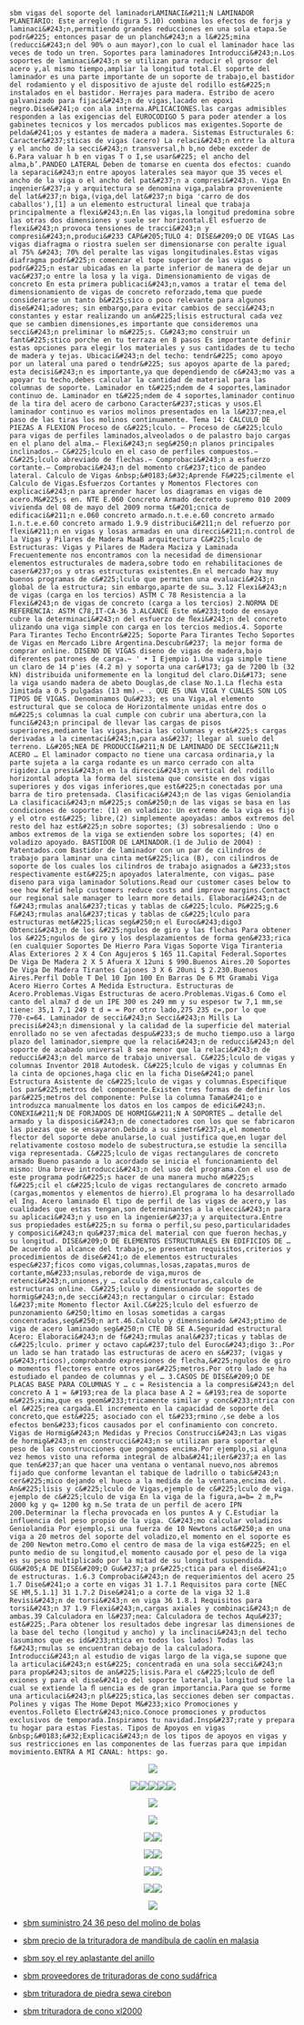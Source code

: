 
```
sbm vigas del soporte del laminadorLAMINACI&#211;N LAMINADOR PLANETARIO: Este arreglo (figura 5.10) combina los efectos de forja y laminaci&#243;n,permitiendo grandes reducciones en una sola etapa.Se podr&#225; entonces pasar de un planch&#243;n a l&#225;mina (reducci&#243;n del 90% o aun mayor),con lo cual el laminador hace las veces de todo un tren. Soportes para laminadores Introducci&#243;n.Los soportes de laminaci&#243;n se utilizan para reducir el grosor del acero y,al mismo tiempo,ampliar la longitud total.El soporte del laminador es una parte importante de un soporte de trabajo,el bastidor del rodamiento y el dispositivo de ajuste del rodillo est&#225;n instalados en el bastidor. Herrajes para madera. Estribo de acero galvanizado para fijaci&#243;n de vigas,lacado en epoxi negro.Dise&#241;o con ala interna.APLICACIONES.las cargas admisibles responden a las exigencias del EUROCODIGO 5 para poder atender a los gabinetes tecnicos y los mercados publicos mas exigentes.Soporte de pelda&#241;os y estantes de madera a madera. Sistemas Estructurales 6: Caracter&#237;sticas de vigas (acero) La relaci&#243;n entre la altura y el ancho de la secci&#243;n transversal,h b,no debe exceder de 6.Para valuar h b en vigas T o I,se usar&#225; el ancho del alma,b’.PANDEO LATERAL Deben de tomarse en cuenta dos efectos: cuando la separaci&#243;n entre apoyos laterales sea mayor que 35 veces el ancho de la viga o el ancho del pat&#237;n a compresi&#243;n. Viga En ingenier&#237;a y arquitectura se denomina viga,palabra proveniente del lat&#237;n biga,(viga,del lat&#237;n biga 'carro de dos caballos'),[1] a un elemento estructural lineal que trabaja principalmente a flexi&#243;n.En las vigas,la longitud predomina sobre las otras dos dimensiones y suele ser horizontal.El esfuerzo de flexi&#243;n provoca tensiones de tracci&#243;n y compresi&#243;n,produci&#233 CAP&#205;TULO 4: DISE&#209;O DE VIGAS Las vigas diafragma o riostra suelen ser dimensionarse con peralte igual al 75% &#243; 70% del peralte las vigas longitudinales.Estas vigas diafragma podr&#225;n comenzar el tope superior de las vigas o podr&#225;n estar ubicadas en la parte inferior de manera de dejar un vac&#237;o entre la losa y la viga. Dimensionamiento de vigas de concreto En esta primera publicaci&#243;n,vamos a tratar el tema del dimensionamiento de vigas de concreto reforzado,tema que puede considerarse un tanto b&#225;sico o poco relevante para algunos dise&#241;adores; sin embargo,para evitar cambios de secci&#243;n constantes y estar realizando un an&#225;lisis estructural cada vez que se cambien dimensiones,es importante que consideremos una secci&#243;n preliminar lo m&#225;s. C&#243;mo construir un fant&#225;stico porche en tu terraza en 8 pasos Es importante definir estas opciones para elegir los materiales y sus cantidades de tu techo de madera y tejas. Ubicaci&#243;n del techo: tendr&#225; como apoyo por un lateral una pared o tendr&#225; sus apoyos aparte de la pared; esta decisi&#243;n es importante,ya que dependiendo de c&#243;mo vas a apoyar tu techo,debes calcular la cantidad de material para las columnas de soporte. Laminador en t&#225;ndem de 4 soportes,laminador continuo de. Laminador en t&#225;ndem de 4 soportes,laminador continuo de la tira del acero de carbono Caracter&#237;sticas y usos.El laminador continuo es varios molinos presentados en la l&#237;nea,el paso de las tiras los molinos continuamente. Tema 14: CALCULO DE PIEZAS A FLEXION Proceso de c&#225;lculo. − Proceso de c&#225;lculo para vigas de perfiles laminados,alveolados o de palastro bajo cargas en el plano del alma.− Flexi&#243;n seg&#250;n planos principales inclinados.− C&#225;lculo en el caso de perfiles compuestos.− C&#225;lculo abreviado de flechas.− Comprobaci&#243;n a esfuerzo cortante.− Comprobaci&#243;n del momento cr&#237;tico de pandeo lateral. Calculo de Vigas &nbsp;&#0183;&#32;Aprende F&#225;cilmente el Calculo de Vigas.Esfuerzos Cortantes y Momentos Flectores con explicaci&#243;n para aprender hacer los diagramas en vigas de acero.M&#225;s en. NTE E.060 Concreto Armado decreto supremo 010 2009 vivienda del 08 de mayo del 2009 norma t&#201;cnica de edificaci&#211;n e.060 concreto armado.n.t.e.e.60 concreto armado 1.n.t.e.e.60 concreto armado 1.9.9 distribuci&#211;n del refuerzo por flexi&#211;n en vigas y losas armadas en una direcci&#211;n.control de la Vigas y Pilares de Madera MaaB arquitectura C&#225;lculo de Estructuras: Vigas y Pilares de Madera Maciza y Laminada Frecuentemente nos encontramos con la necesidad de dimensionar elementos estructurales de madera,sobre todo en rehabilitaciones de caser&#237;os y otras estructuras existentes.En el mercado hay muy buenos programas de c&#225;lculo que permiten una evaluaci&#243;n global de la estructura; sin embargo,aparte de su… 3.12 Flexi&#243;n de vigas (carga en los tercios) ASTM C 78 Resistencia a la Flexi&#243;n de vigas de concreto (carga a los tercios) 2.NORMA DE REFERENCIA: ASTM C78,IT‐CA‐36 3.ALCANCE Este m&#233;todo de ensayo cubre la determinaci&#243;n del esfuerzo de ﬂexi&#243;n del concreto ulizando una viga simple con carga en los tercios medios.4. Soporte Para Tirantes Techo Encontr&#225; Soporte Para Tirantes Techo Soportes de Vigas en Mercado Libre Argentina.Descubr&#237; la mejor forma de comprar online. DISENO DE VIGAS diseno de vigas de madera,bajo diferentes patrones de carga.~ ' • I Ejempio 1.Una viga simple tiene un claro de 14 p'ies (4.2 m) y soporta una car&#173; ga de 7200 lb (32 kN) distribuida uniformemente en la longitud del claro.Di&#173; sene la viga usando madera de abeto Douglas,de clase No.1.La flecha esta Jimitada a 0.5 pulgadas (13 mm).~ . QUE ES UNA VIGA Y CUALES SON LOS TIPOS DE VIGAS. Denominamos Qu&#233; es una Viga,al elemento estructural que se coloca de Horizontalmente unidas entre dos o m&#225;s columnas la cual cumple con cubrir una abertura,con la funci&#243;n principal de llevar las cargas de pisos superiores,mediante las vigas,hacia las columnas y est&#225;s cargas derivadas a la cimentaci&#243;n,para as&#237; llegar al suelo del terreno. L&#205;NEA DE PRODUCCI&#211;N DE LAMINADO DE SECCI&#211;N ACERO … El laminador compacto no tiene una carcasa ordinaria,y la parte sujeta a la carga rodante es un marco cerrado con alta rigidez.La presi&#243;n en la direcci&#243;n vertical del rodillo horizontal adopta la forma del sistema que consiste en dos vigas superiores y dos vigas inferiores,que est&#225;n conectadas por una barra de tiro pretensada. Clasificaci&#243;n de las vigas Geniolandia La clasificaci&#243;n m&#225;s com&#250;n de las vigas se basa en las condiciones de soporte: (1) en voladizo: Un extremo de la viga es fijo y el otro est&#225; libre,(2) simplemente apoyadas: ambos extremos del resto del haz est&#225;n sobre soportes; (3) sobresaliendo : Uno o ambos extremos de la viga se extienden sobre los soportes; (4) en voladizo apoyado. BASTIDOR DE LAMINADOR.(1 de Julio de 2004) : Patentados.com Bastidor de laminador con un par de cilindros de trabajo para laminar una cinta met&#225;lica (B), con cilindros de soporte de los cuales los cilindros de trabajo asignados a &#233;stos respectivamente est&#225;n apoyados lateralmente, con vigas… pase diseno para viga laminador Solutions.Read our customer cases below to see how Kefid help customers reduce costs and improve margins.Contact our regional sale manager to learn more details. Elaboraci&#243;n de f&#243;rmulas anal&#237;ticas y tablas de c&#225;lculo. P&#225;g.6 F&#243;rmulas anal&#237;ticas y tablas de c&#225;lculo para estructuras met&#225;licas seg&#250;n el Euroc&#243;digo3 Obtenci&#243;n de los &#225;ngulos de giro y las flechas Para obtener los &#225;ngulos de giro y los desplazamientos de forma gen&#233;rica (en cualquier Soportes De Hierro Para Vigas Soporte Viga Tiranteria Alas Exteriores 2 X 4 Con Agujeros $ 165 11.Capital Federal.Soportes De Viga De Madera 2 X 5 Afuera X 12uni $ 990.Buenos Aires.20 Soportes De Viga De Madera Tirantes Cajones 3 X 6 20uni $ 2.230.Buenos Aires.Perfil Doble T Del 10 Ipn 100 En Barras De 6 Mt Gramabi Viga Acero Hierro Cortes A Medida Estructura. Estructuras de Acero.Problemas.Vigas Estructuras de acero.Problemas.Vigas.6 Como el canto del alma7 d de un IPE 300 es 249 mm y su espesor tw 7,1 mm,se tiene: 35,1 7,1 249 t d = = Por otro lado,275 235 ε=,por lo que 770⋅ε=64. Laminador de secci&#243;n Secci&#243;n Mills La precisi&#243;n dimensional y la calidad de la superficie del material enrollado no se ven afectadas despu&#233;s de mucho tiempo.uso a largo plazo del laminador,siempre que la relaci&#243;n de reducci&#243;n del soporte de acabado universal 8 sea menor que la relaci&#243;n de reducci&#243;n del marco de trabajo universal. C&#225;lculo de vigas y columnas Inventor 2018 Autodesk. C&#225;lculo de vigas y columnas En la cinta de opciones,haga clic en la ficha Dise&#241;o panel Estructura Asistente de c&#225;lculo de vigas y columnas.Especifique los par&#225;metros del componente.Existen tres formas de definir los par&#225;metros del componente: Pulse la columna Tama&#241;o e introduzca manualmente los datos en los campos de edici&#243;n. CONEXI&#211;N DE FORJADOS DE HORMIG&#211;N A SOPORTES … detalle del armado y la disposici&#243;n de conectadores con los que se fabricaron las piezas que se ensayaron.Debido a su simetr&#237;a,el momento flector del soporte debe anularse,lo cual justifica que,en lugar del relativamente costoso modelo de subestructura,se estudie la sencilla viga representada. C&#225;lculo de vigas rectangulares de concreto armado Bueno pasando a lo acordado se inicia el funcionamiento del mismo: Una breve introducci&#243;n del uso del programa.Con el uso de este programa podr&#225;s hacer de una manera mucho m&#225;s f&#225;cil el c&#225;lculo de vigas rectangulares de concreto armado (cargas,momentos y elementos de hierro).El programa lo ha desarrollado el Ing. Acero laminado El tipo de perfil de las vigas de acero,y las cualidades que estas tengan,son determinantes a la elecci&#243;n para su aplicaci&#243;n y uso en la ingenier&#237;a y arquitectura.Entre sus propiedades est&#225;n su forma o perfil,su peso,particularidades y composici&#243;n qu&#237;mica del material con que fueron hechas,y su longitud. DISE&#209;O DE ELEMENTOS ESTRUCTURALES EN EDIFICIOS DE … De acuerdo al alcance del trabajo,se presentan requisitos,criterios y procedimientos de dise&#241;o de elementos estructurales espec&#237;ficos como vigas,columnas,losas,zapatas,muros de cortante,m&#233;nsulas,reborde de viga,muros de retenci&#243;n,uniones,y … calculo de estructuras,calculo de estructuras online. C&#225;lculo y dimensionado de soportes de hormig&#243;n,de secci&#243;n rectangular o circular: Estado l&#237;mite Momento flector Axil.C&#225;lculo del esfuerzo de punzonamiento &#250;ltimo en losas sometidas a cargas concentradas,seg&#250;n art.46.Calculo y dimensionado &#243;ptimo de viga de acero laminado seg&#250;n CTE DB SE A.Seguridad estructural Acero: Elaboraci&#243;n de f&#243;rmulas anal&#237;ticas y tablas de c&#225;lculo. primer y octavo cap&#237;tulo del Euroc&#243;digo 3:.Por un lado se han tratado las estructuras de acero en s&#237; (vigas y p&#243;rticos),comprobando expresiones de flecha,&#225;ngulos de giro o momentos flectores entre otros par&#225;metros.Por otro lado se ha estudiado el pandeo de columnas y el … 3.CASOS DE DISE&#209;O DE PLACAS BASE PARA COLUMNAS Y … c = Resistencia a la compresi&#243;n del concreto A 1 = &#193;rea de la placa base A 2 = &#193;rea de soporte m&#225;xima,que es geom&#233;tricamente similar y conc&#233;ntrica con el &#225;rea cargada.El incremento en la capacidad de soporte del concreto,que est&#225; asociado con el t&#233;rmino ⁄,se debe a los efectos ben&#233;ficos causados por el confinamiento con concreto. Vigas de Hormig&#243;n Medidas y Precios Construcci&#243;n Las vigas de hormig&#243;n en construcci&#243;n se utilizan para soportar el peso de las construcciones que pongamos encima.Por ejemplo,si alguna vez hemos visto una reforma integral de alba&#241;iler&#237;a en las que ten&#237;an que hacer una ventana o ventanal nuevo,nos abremos fijado que conforme levantan el tabique de ladrillo o tabic&#243;n cer&#225;mico dejando el hueco a la medida de la ventana,encima del. An&#225;lisis y c&#225;lculo de Vigas,ejemplo de c&#225;lculo de viga. ejemplo de c&#225;lculo de viga En la viga de la figura,a=b= 2 m,P= 2000 kg y q= 1200 kg m.Se trata de un perfil de acero IPN 200.Determinar la flecha provocada en los puntos A y C.Estudiar la influencia del peso propio de la viga. C&#243;mo calcular voladizos Geniolandia Por ejemplo,si una fuerza de 10 Newtons act&#250;a en una viga a 20 metros del soporte del voladizo,el momento en el soporte es de 200 Newton metro.Como el centro de masa de la viga est&#225; en el punto medio de su longitud,el momento causado por el peso de la viga es su peso multiplicado por la mitad de su longitud suspendida. GU&#205;A DE DISE&#209;O Gu&#237;a pr&#225;ctica para el dise&#241;o de estructuras. 1.6.3 Comprobaci&#243;n de requerimientos del acero 25 1.7 Dise&#241;o a corte en vigas 31 1.7.1 Requisitos para corte [NEC SE HM,5.1.1] 31 1.7.2 Dise&#241;o a corte de la viga 32 1.8 Revisi&#243;n de torsi&#243;n en viga 36 1.8.1 Requisitos para torsi&#243;n 37 1.9 Flexi&#243;n,cargas axiales y combinaci&#243;n de ambas.39 Calculadora en l&#237;nea: Calculadora de techos Aqu&#237; est&#225;.Para obtener los resultados debe ingresar las dimensiones de la base del techo (longitud y ancho) y la inclinaci&#243;n del techo (asumimos que es id&#233;ntica en todos los lados) Todas las f&#243;rmulas se encuentran debajo de la calculadora. Introducci&#243;n al estudio de vigas largo de la viga,se supone que la articulaci&#243;n est&#225; concentrada en una sola secci&#243;n para prop&#243;sitos de an&#225;lisis.Para el c&#225;lculo de deﬂ exiones y para el dise&#241;o del soporte lateral,la longitud sobre la cual se extiende la ﬂ uencia es de gran importancia.Para que se forme una articulaci&#243;n pl&#225;stica,las secciones deben ser compactas. Polines y vigas The Home Depot M&#233;xico Promociones y eventos.Folleto Electr&#243;nico.Conoce promociones y productos exclusivos de temporada.Inspiramos tu navidad.Insp&#237;rate y prepara tu hogar para estas Fiestas. Tipos de Apoyos en vigas &nbsp;&#0183;&#32;Explicaci&#243;n de los tipos de apoyos en vigas y sus restricciones en las componentes de las fuerzas para que impidan movimiento.ENTRA A MI CANAL: https: go. 
```

<div align="center">

<a href="https://es-crusher.shibang-china.com/github&k=sbm+vigas+del+soporte+del+laminador"><img src="https://static.shibang-china.com/es/crusher/logo.jpg"></a>

<a href="https://es-crusher.shibang-china.com/github&k=sbm+vigas+del+soporte+del+laminador"><img src="https://static.shibang-china.com/es/crusher/index.jpg"></a><a href="https://es-crusher.shibang-china.com/material.htmlgithub&k=sbm+vigas+del+soporte+del+laminador"><img src="https://static.shibang-china.com/es/crusher/material.jpg"></a><a href="https://es-crusher.shibang-china.com/application.htmlgithub&k=sbm+vigas+del+soporte+del+laminador"><img src="https://static.shibang-china.com/es/crusher/application.jpg"></a><a href="https://es-crusher.shibang-china.com/aboutus.htmlgithub&k=sbm+vigas+del+soporte+del+laminador"><img src="https://static.shibang-china.com/es/crusher/aboutus.jpg"></a><a href="https://es-crusher.shibang-china.com/contact.htmlgithub&k=sbm+vigas+del+soporte+del+laminador"><img src="https://static.shibang-china.com/es/crusher/contact.jpg"></a>

<a href="https://es-crusher.shibang-china.com/github&k=sbm+vigas+del+soporte+del+laminador"><img src="https://static.shibang-china.com/es/crusher/banner.jpg"></a>

<a href="https://swt.shibang-china.com/github&k=sbm+vigas+del+soporte+del+laminador"><img src="https://static.shibang-china.com/es/crusher/text.jpg"></a>

<a href="https://swt.shibang-china.com/github&k=sbm+vigas+del+soporte+del+laminador"><img src="https://static.shibang-china.com/es/crusher/chat.jpg"></a><a href="https://es-crusher.shibang-china.com/contact.htmlgithub&k=sbm+vigas+del+soporte+del+laminador"><img src="https://static.shibang-china.com/es/crusher/message.jpg"></a>

<a href="https://es-crusher.shibang-china.com/products/pe.htmlgithub&k=sbm+vigas+del+soporte+del+laminador"><img src="https://static.shibang-china.com/es/crusher/pe.jpg"></a><a href="https://es-crusher.shibang-china.com/products/pf.htmlgithub&k=sbm+vigas+del+soporte+del+laminador"><img src="https://static.shibang-china.com/es/crusher/pf.jpg"></a>

<a href="https://es-crusher.shibang-china.com/products/hpt.htmlgithub&k=sbm+vigas+del+soporte+del+laminador"><img src="https://static.shibang-china.com/es/crusher/hpt.jpg"></a><a href="https://es-crusher.shibang-china.com/products/vsi.htmlgithub&k=sbm+vigas+del+soporte+del+laminador"><img src="https://static.shibang-china.com/es/crusher/vsi.jpg"></a>

<a href="https://es-crusher.shibang-china.com/products/klv.htmlgithub&k=sbm+vigas+del+soporte+del+laminador"><img src="https://static.shibang-china.com/es/crusher/klv.jpg"></a><a href="https://es-crusher.shibang-china.com/products/portable.htmlgithub&k=sbm+vigas+del+soporte+del+laminador"><img src="https://static.shibang-china.com/es/crusher/portable.jpg"></a>

<a href="https://swt.shibang-china.com/github&k=sbm+vigas+del+soporte+del+laminador"><img src="https://static.shibang-china.com/es/crusher/case.jpg"></a>

</div>


* [sbm suministro 24 36 peso del molino de bolas](sbm%20suministro%2024%2036%20peso%20del%20molino%20de%20bolas.md)

* [sbm precio de la trituradora de mandíbula de caolín en malasia](sbm%20precio%20de%20la%20trituradora%20de%20mand%C3%ADbula%20de%20caol%C3%ADn%20en%20malasia.md)

* [sbm soy el rey aplastante del anillo](sbm%20soy%20el%20rey%20aplastante%20del%20anillo.md)

* [sbm proveedores de trituradoras de cono sudáfrica](sbm%20proveedores%20de%20trituradoras%20de%20cono%20sud%C3%A1frica.md)

* [sbm trituradora de piedra sewa cirebon](sbm%20trituradora%20de%20piedra%20sewa%20cirebon.md)

* [sbm trituradora de cono xl2000](sbm%20trituradora%20de%20cono%20xl2000.md)